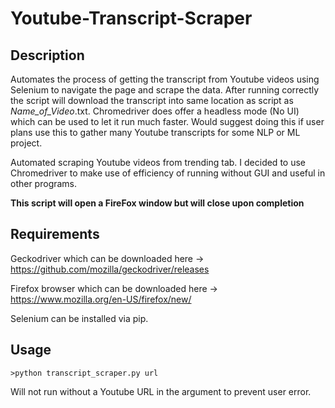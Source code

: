 # Youtube-Transcript-Scraper
## Description
Automates the process of getting the transcript from Youtube videos using Selenium to navigate the page and scrape the data. After running correctly the script will download the transcript into same location as script as *Name_of_Video*.txt. Chromedriver does offer a headless mode (No UI) which can be used to let it run much faster. Would suggest doing this if user plans use this to gather many Youtube transcripts for some NLP or ML project.

Automated scraping Youtube videos from trending tab. I decided to use Chromedriver to make use of efficiency of running without GUI and useful in other programs.

**This script will open a FireFox window but will close upon completion**

## Requirements
Geckodriver which can be downloaded here -> https://github.com/mozilla/geckodriver/releases


Firefox browser which can be downloaded here -> https://www.mozilla.org/en-US/firefox/new/


Selenium can be installed via pip.

## Usage

    >python transcript_scraper.py url

Will not run without a Youtube URL in the argument to prevent user error.
